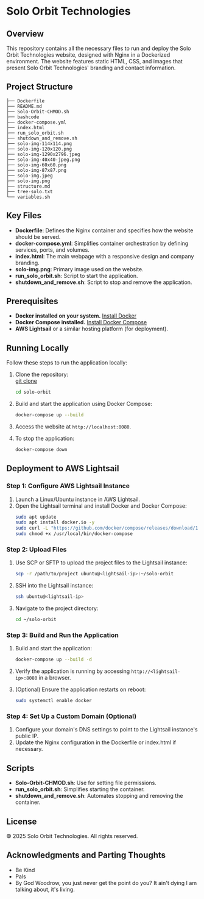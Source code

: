 # Solo Orbit Technologies

## Overview
This repository contains all the necessary files to run and deploy the Solo Orbit Technologies website, designed with Nginx in a Dockerized environment. The website features static HTML, CSS, and images that present Solo Orbit Technologies' branding and contact information.

## Project Structure
```
├── Dockerfile
├── README.md
├── Solo-Orbit-CHMOD.sh
├── bashcode
├── docker-compose.yml
├── index.html
├── run_solo_orbit.sh
├── shutdown_and_remove.sh
├── solo-img-114x114.png
├── solo-img-120x120.png
├── solo-img-1290x2796.jpeg
├── solo-img-40x40-jpeg.png
├── solo-img-60x60.png
├── solo-img-87x87.png
├── solo-img.jpeg
├── solo-img.png
├── structure.md
├── tree-solo.txt
└── variables.sh
```

## Key Files

- **Dockerfile**: Defines the Nginx container and specifies how the website should be served.
- **docker-compose.yml**: Simplifies container orchestration by defining services, ports, and volumes.
- **index.html**: The main webpage with a responsive design and company branding.
- **solo-img.png**: Primary image used on the website.
- **run_solo_orbit.sh**: Script to start the application.
- **shutdown_and_remove.sh**: Script to stop and remove the application.

## Prerequisites

- **Docker installed on your system.** [Install Docker](https://docs.docker.com/get-docker/)
- **Docker Compose installed.** [Install Docker Compose](https://docs.docker.com/compose/install/)
- **AWS Lightsail** or a similar hosting platform (for deployment).

## Running Locally

Follow these steps to run the application locally:

1. Clone the repository:</br>
      [git clone](https://github.com/dwhjr/solo-orbit.git)
   ```bash
   cd solo-orbit
   ```

3. Build and start the application using Docker Compose:
   ```bash
   docker-compose up --build
   ```

4. Access the website at `http://localhost:8080`.

5. To stop the application:
   ```bash
   docker-compose down
   ```

## Deployment to AWS Lightsail

### Step 1: Configure AWS Lightsail Instance

1. Launch a Linux/Ubuntu instance in AWS Lightsail.
2. Open the Lightsail terminal and install Docker and Docker Compose:
   ```bash
   sudo apt update
   sudo apt install docker.io -y
   sudo curl -L "https://github.com/docker/compose/releases/download/1.29.2/docker-compose-$(uname -s)-$(uname -m)" -o /usr/local/bin/docker-compose
   sudo chmod +x /usr/local/bin/docker-compose
   ```

### Step 2: Upload Files

1. Use SCP or SFTP to upload the project files to the Lightsail instance:
   ```bash
   scp -r /path/to/project ubuntu@<lightsail-ip>:~/solo-orbit
   ```

2. SSH into the Lightsail instance:
   ```bash
   ssh ubuntu@<lightsail-ip>
   ```

3. Navigate to the project directory:
   ```bash
   cd ~/solo-orbit
   ```

### Step 3: Build and Run the Application

1. Build and start the application:
   ```bash
   docker-compose up --build -d
   ```

2. Verify the application is running by accessing `http://<lightsail-ip>:8080` in a browser.

3. (Optional) Ensure the application restarts on reboot:
   ```bash
   sudo systemctl enable docker
   ```

### Step 4: Set Up a Custom Domain (Optional)

1. Configure your domain's DNS settings to point to the Lightsail instance's public IP.
2. Update the Nginx configuration in the Dockerfile or index.html if necessary.

## Scripts

- **Solo-Orbit-CHMOD.sh**: Use for setting file permissions.
- **run_solo_orbit.sh**: Simplifies starting the container.
- **shutdown_and_remove.sh**: Automates stopping and removing the container.

## License

&copy; 2025 Solo Orbit Technologies. All rights reserved.

## Acknowledgments and Parting Thoughts

- Be Kind
- Pals
- By God Woodrow, you just never get the point do you? It ain't dying I am talking about, it's living.
